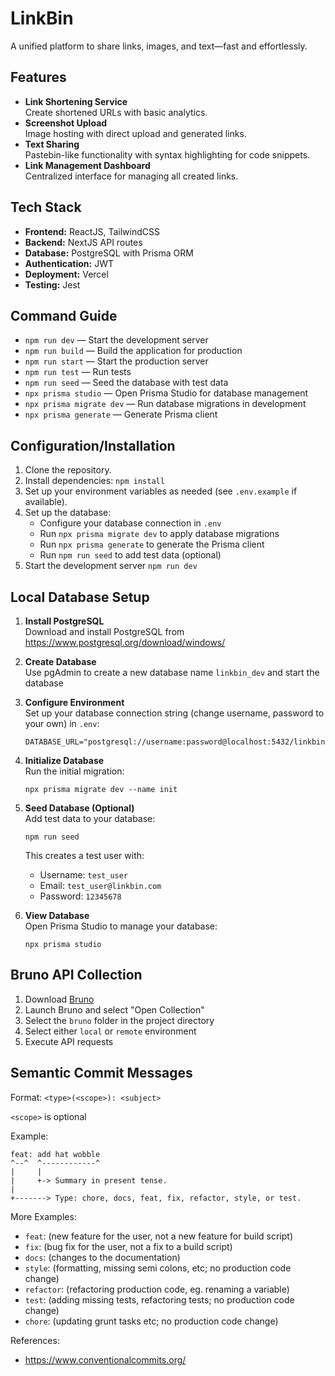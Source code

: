 # LinkBin

A unified platform to share links, images, and text—fast and effortlessly.

## Features

- **Link Shortening Service**  
  Create shortened URLs with basic analytics.
- **Screenshot Upload**  
  Image hosting with direct upload and generated links.
- **Text Sharing**  
  Pastebin-like functionality with syntax highlighting for code snippets.
- **Link Management Dashboard**  
  Centralized interface for managing all created links.

## Tech Stack

- **Frontend:** ReactJS, TailwindCSS
- **Backend:** NextJS API routes
- **Database:** PostgreSQL with Prisma ORM
- **Authentication:** JWT
- **Deployment:** Vercel
- **Testing:** Jest

## Command Guide

- `npm run dev` — Start the development server
- `npm run build` — Build the application for production
- `npm run start` — Start the production server
- `npm run test` — Run tests
- `npm run seed` — Seed the database with test data
- `npx prisma studio` — Open Prisma Studio for database management
- `npx prisma migrate dev` — Run database migrations in development
- `npx prisma generate` — Generate Prisma client

## Configuration/Installation

1. Clone the repository.
2. Install dependencies: `npm install`
3. Set up your environment variables as needed (see `.env.example` if available).
4. Set up the database:
   - Configure your database connection in `.env`
   - Run `npx prisma migrate dev` to apply database migrations
   - Run `npx prisma generate` to generate the Prisma client
   - Run `npm run seed` to add test data (optional)
5. Start the development server `npm run dev`

## Local Database Setup

1. **Install PostgreSQL**  
   Download and install PostgreSQL from https://www.postgresql.org/download/windows/
2. **Create Database**  
   Use pgAdmin to create a new database name `linkbin_dev` and start the database
3. **Configure Environment**  
   Set up your database connection string (change username, password to your own) in `.env`:
   ```
   DATABASE_URL="postgresql://username:password@localhost:5432/linkbin_dev"
   ```
4. **Initialize Database**  
   Run the initial migration:
   ```
   npx prisma migrate dev --name init
   ```

5. **Seed Database (Optional)**  
   Add test data to your database:
   ```
   npm run seed
   ```
   This creates a test user with:
   - Username: `test_user`
   - Email: `test_user@linkbin.com`
   - Password: `12345678`

6. **View Database**  
   Open Prisma Studio to manage your database:
   ```
   npx prisma studio
   ```

## Bruno API Collection

1. Download [Bruno](https://www.usebruno.com/downloads)
2. Launch Bruno and select "Open Collection"
3. Select the `bruno` folder in the project directory
4. Select either `local` or `remote` environment 
5. Execute API requests 

## Semantic Commit Messages

Format: `<type>(<scope>): <subject>`

`<scope>` is optional

Example:

```
feat: add hat wobble
^--^  ^------------^
|     |
|     +-> Summary in present tense.
|
+-------> Type: chore, docs, feat, fix, refactor, style, or test.
```

More Examples:
- `feat`: (new feature for the user, not a new feature for build script)
- `fix`: (bug fix for the user, not a fix to a build script)
- `docs`: (changes to the documentation)
- `style`: (formatting, missing semi colons, etc; no production code change)
- `refactor`: (refactoring production code, eg. renaming a variable)
- `test`: (adding missing tests, refactoring tests; no production code change)
- `chore`: (updating grunt tasks etc; no production code change)

References:

- https://www.conventionalcommits.org/